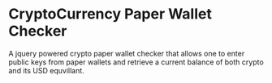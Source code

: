 # CryptoCurrency Paper Wallet Checker

A jquery powered crypto paper wallet checker that allows one to enter public keys from paper wallets
and retrieve a current balance of both crypto and its USD equvillant.